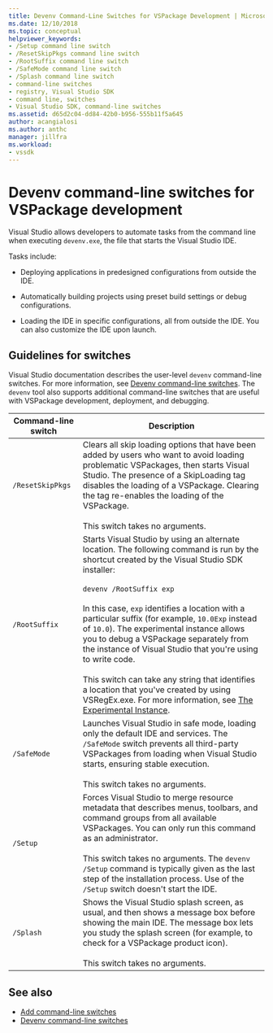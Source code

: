 ```yaml
---
title: Devenv Command-Line Switches for VSPackage Development | Microsoft Docs
ms.date: 12/10/2018
ms.topic: conceptual
helpviewer_keywords:
- /Setup command line switch
- /ResetSkipPkgs command line switch
- /RootSuffix command line switch
- /SafeMode command line switch
- /Splash command line switch
- command-line switches
- registry, Visual Studio SDK
- command line, switches
- Visual Studio SDK, command-line switches
ms.assetid: d65d2c04-dd84-42b0-b956-555b11f5a645
author: acangialosi
ms.author: anthc
manager: jillfra
ms.workload:
- vssdk
---
```

# Devenv command-line switches for VSPackage development

Visual Studio allows developers to automate tasks from the command line when executing `devenv.exe`, the file that starts the Visual Studio IDE.

 Tasks include:

- Deploying applications in predesigned configurations from outside the IDE.

- Automatically building projects using preset build settings or debug configurations.

- Loading the IDE in specific configurations, all from outside the IDE. You can also customize the IDE upon launch.

## Guidelines for switches

Visual Studio documentation describes the user-level `devenv` command-line switches. For more information, see [Devenv command-line switches](../ide/reference/devenv-command-line-switches.md). The `devenv` tool also supports additional command-line switches that are useful with VSPackage development, deployment, and debugging.

| Command-line switch | Description |
|---------------------| - |
| `/ResetSkipPkgs` | Clears all skip loading options that have been added by users who want to avoid loading problematic VSPackages, then starts Visual Studio. The presence of a SkipLoading tag disables the loading of a VSPackage. Clearing the tag re-enables the loading of the VSPackage.<br /><br /> This switch takes no arguments. |
| `/RootSuffix` | Starts Visual Studio by using an alternate location. The following command is run by the shortcut created by the Visual Studio SDK installer:<br /><br /> `devenv /RootSuffix exp`<br /><br /> In this case, `exp` identifies a location with a particular suffix (for example, `10.0Exp` instead of `10.0`). The experimental instance allows you to debug a VSPackage separately from the instance of Visual Studio that you're using to write code.<br /><br /> This switch can take any string that identifies a location that you've created by using VSRegEx.exe. For more information, see [The Experimental Instance](../extensibility/the-experimental-instance.md). |
| `/SafeMode` | Launches Visual Studio in safe mode, loading only the default IDE and services. The `/SafeMode` switch prevents all third-party VSPackages from loading when Visual Studio starts, ensuring stable execution.<br /><br /> This switch takes no arguments. |
| `/Setup` | Forces Visual Studio to merge resource metadata that describes menus, toolbars, and command groups from all available VSPackages. You can only run this command as an administrator. <br /><br /> This switch takes no arguments. The `devenv /Setup` command is typically given as the last step of the installation process. Use of the `/Setup` switch doesn't start the IDE.|
| `/Splash` | Shows the Visual Studio splash screen, as usual, and then shows a message box before showing the main IDE. The message box lets you study the splash screen (for example, to check for a VSPackage product icon).<br /><br /> This switch takes no arguments. |

## See also

- [Add command-line switches](../extensibility/adding-command-line-switches.md)
- [Devenv command-line switches](../ide/reference/devenv-command-line-switches.md)
